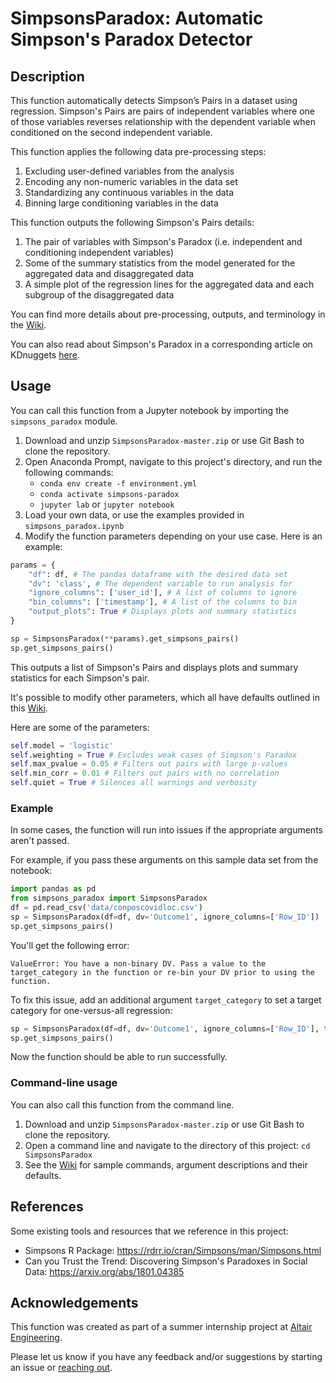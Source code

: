 # SimpsonsParadox: Automatic Simpson's Paradox Detector

## Description
This function automatically detects Simpson’s Pairs in a dataset using regression. Simpson's Pairs are pairs of independent variables where one of those variables reverses relationship with the dependent variable when conditioned on the second independent variable.

This function applies the following data pre-processing steps:
1. Excluding user-defined variables from the analysis 
2. Encoding any non-numeric variables in the data set 
3. Standardizing any continuous variables in the data
4. Binning large conditioning variables in the data

This function outputs the following Simpson's Pairs details:
1. The pair of variables with Simpson's Paradox (i.e. independent and conditioning independent variables)
2. Some of the summary statistics from the model generated for the aggregated data and disaggregated data
3. A simple plot of the regression lines for the aggregated data and each subgroup of the disaggregated data

You can find more details about pre-processing, outputs, and terminology in the [Wiki](https://github.com/ehart-altair/SimpsonsParadox/wiki).

You can also read about Simpson's Paradox in a corresponding article on KDnuggets [here](https://www.kdnuggets.com/2020/09/simpsons-paradox.html).

## Usage

You can call this function from a Jupyter notebook by importing the ```simpsons_paradox``` module.
 
1. Download and unzip ``SimpsonsParadox-master.zip`` or use Git Bash to clone the repository.
2. Open Anaconda Prompt, navigate to this project's directory, and run the following commands:
    * `conda env create -f environment.yml`
    * `conda activate simpsons-paradox`
    * `jupyter lab` or `jupyter notebook`
3. Load your own data, or use the examples provided in ```simpsons_paradox.ipynb```
4. Modify the function parameters depending on your use case. Here is an example:
```python
params = {
    "df": df, # The pandas dataframe with the desired data set
    "dv": 'class', # The dependent variable to run analysis for
    "ignore_columns": ['user_id'], # A list of columns to ignore
    "bin_columns": ['timestamp'], # A list of the columns to bin
    "output_plots": True # Displays plots and summary statistics
}

sp = SimpsonsParadox(**params).get_simpsons_pairs()
sp.get_simpsons_pairs()
```
This outputs a list of Simpson's Pairs and displays plots and summary statistics for each Simpson's pair.

It's possible to modify other parameters, which all have defaults outlined in this [Wiki](https://github.com/ehart-altair/SimpsonsParadox/wiki/Arguments).

Here are some of the parameters:
```python
self.model = 'logistic'
self.weighting = True # Excludes weak cases of Simpson's Paradox
self.max_pvalue = 0.05 # Filters out pairs with large p-values
self.min_corr = 0.01 # Filters out pairs with no correlation
self.quiet = True # Silences all warnings and verbosity
```

### Example
In some cases, the function will run into issues if the appropriate arguments aren't passed. 

For example, if you pass these arguments on this sample data set from the notebook:
```python
import pandas as pd
from simpsons_paradox import SimpsonsParadox
df = pd.read_csv('data/conposcovidloc.csv')
sp = SimpsonsParadox(df=df, dv='Outcome1', ignore_columns=['Row_ID'])
sp.get_simpsons_pairs()
```
You'll get the following error:
```
ValueError: You have a non-binary DV. Pass a value to the target_category in the function or re-bin your DV prior to using the function.
```
To fix this issue, add an additional argument `target_category` to set a target category for one-versus-all regression:
```python 
sp = SimpsonsParadox(df=df, dv='Outcome1', ignore_columns=['Row_ID'], target_category=1)
sp.get_simpsons_pairs()
```
Now the function should be able to run successfully.

### Command-line usage

You can also call this function from the command line.

1. Download and unzip ``SimpsonsParadox-master.zip`` or use Git Bash to clone the repository.
2. Open a command line and navigate to the directory of this project: ```cd SimpsonsParadox```
3. See the [Wiki](https://github.com/ehart-altair/SimpsonsParadox/wiki) for sample commands, argument descriptions and their defaults.

## References
Some existing tools and resources that we reference in this project:
* Simpsons R Package: https://rdrr.io/cran/Simpsons/man/Simpsons.html
* Can you Trust the Trend: Discovering Simpson's Paradoxes in Social Data: https://arxiv.org/abs/1801.04385

## Acknowledgements
This function was created as part of a summer internship project at [Altair Engineering](https://altair.com/).

Please let us know if you have any feedback and/or suggestions by starting an issue or [reaching out](mailto:walaamar@outlook.com).

